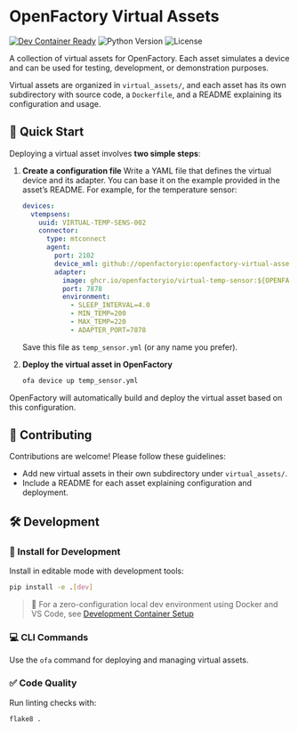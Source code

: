 # OpenFactory Virtual Assets

[![Dev Container Ready](https://img.shields.io/badge/devcontainer-ready-green?logo=visualstudiocode\&labelColor=2c2c2c)](.devcontainer/README.md) <img src="https://img.shields.io/badge/python-3.13-blue?logo=python&logoColor=white" alt="Python Version" />
![License](https://img.shields.io/github/license/openfactoryio/openfactory-virtual-assets?style=flat-square)

A collection of virtual assets for OpenFactory. Each asset simulates a device and can be used for testing, development, or demonstration purposes.

Virtual assets are organized in `virtual_assets/`, and each asset has its own subdirectory with source code, a `Dockerfile`, and a README explaining its configuration and usage.

## 🚀 Quick Start

Deploying a virtual asset involves **two simple steps**:

1. **Create a configuration file**
   Write a YAML file that defines the virtual device and its adapter. You can base it on the example provided in the asset’s README. For example, for the temperature sensor:

   ```yaml
   devices:
     vtempsens:
       uuid: VIRTUAL-TEMP-SENS-002
       connector:
         type: mtconnect
         agent:
           port: 2102
           device_xml: github://openfactoryio:openfactory-virtual-assets@/virtual_assets/temp_sensor/device.xml
           adapter:
             image: ghcr.io/openfactoryio/virtual-temp-sensor:${OPENFACTORY_VERSION}
             port: 7878
             environment:
               - SLEEP_INTERVAL=4.0
               - MIN_TEMP=200
               - MAX_TEMP=220
               - ADAPTER_PORT=7878
   ```

   Save this file as `temp_sensor.yml` (or any name you prefer).

2. **Deploy the virtual asset in OpenFactory**

   ```bash
   ofa device up temp_sensor.yml
   ```

OpenFactory will automatically build and deploy the virtual asset based on this configuration.

## 🤝 Contributing

Contributions are welcome! Please follow these guidelines:

* Add new virtual assets in their own subdirectory under `virtual_assets/`.
* Include a README for each asset explaining configuration and deployment.

## 🛠 Development

### 🧪 Install for Development

Install in editable mode with development tools:

```bash
pip install -e .[dev]
```

> 🔧 For a zero-configuration local dev environment using Docker and VS Code, see [Development Container Setup](.devcontainer/README.md)

### 💻 CLI Commands

Use the `ofa` command for deploying and managing virtual assets.

### ✅ Code Quality

Run linting checks with:

```bash
flake8 .
```
